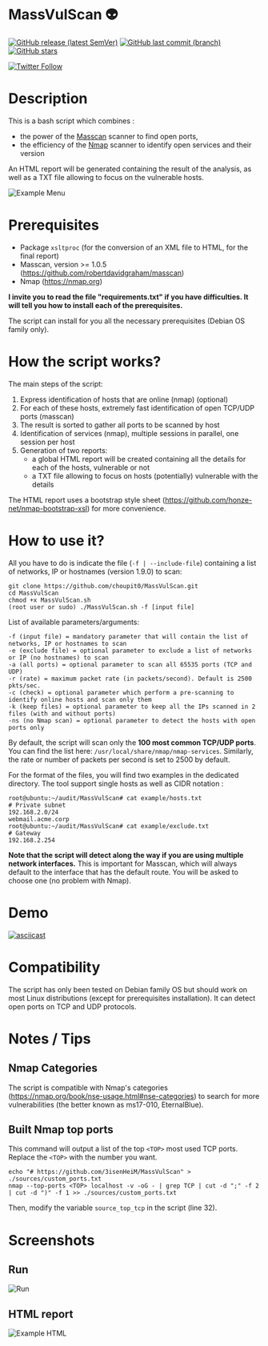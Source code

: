 # MassVulScan :alien:

[![GitHub release (latest SemVer)](https://img.shields.io/github/v/release/3isenHeiM/MassVulScan)](https://github.com/3isenHeiM/MassVulScan/releases/latest) [![GitHub last commit (branch)](https://img.shields.io/github/last-commit/3isenHeiM/MassVulScan/master)](https://github.com/3isenHeiM/MassVulScan/commits) [![GitHub stars](https://img.shields.io/github/stars/3isenHeiM/MassVulScan)](https://github.com/3isenHeiM/MassVulScan/stargazers)

[![Twitter Follow](https://img.shields.io/twitter/follow/3isenHeiM?style=social)](https://twitter.com/3isenHeiM)


# Description
This is a bash script which combines :
- the power of the [Masscan](https://github.com/robertdavidgraham/masscan) scanner to find open ports,
- the efficiency of the [Nmap](https://nmap.org) scanner to identify open services and their version

An HTML report will be generated containing the result of the analysis, as well as a TXT file allowing to focus on the vulnerable hosts.

![Example Menu](screenshots/help.png)

# Prerequisites
- Package ``xsltproc`` (for the conversion of an XML file to HTML, for the final report)
- Masscan, version >= 1.0.5 (https://github.com/robertdavidgraham/masscan)
- Nmap (https://nmap.org)

**I invite you to read the file "requirements.txt" if you have difficulties. It will tell you how to install each of the prerequisites.**

The script can install for you all the necessary prerequisites (Debian OS family only).


# How the script works?
The main steps of the script:
1) Express identification of hosts that are online (nmap) (optional)
2) For each of these hosts, extremely fast identification of open TCP/UDP ports (masscan)
3) The result is sorted to gather all ports to be scanned by host
4) Identification of services (nmap), multiple sessions in parallel, one session per host
5) Generation of two reports:
   - a global HTML report will be created containing all the details for each of the hosts, vulnerable or not
   - a TXT file allowing to focus on hosts (potentially) vulnerable with the details

The HTML report uses a bootstrap style sheet (https://github.com/honze-net/nmap-bootstrap-xsl) for more convenience.

# How to use it?
All you have to do is indicate the file (``-f | --include-file``) containing a list of networks, IP or hostnames (version 1.9.0) to scan:

```
git clone https://github.com/choupit0/MassVulScan.git
cd MassVulScan
chmod +x MassVulScan.sh
(root user or sudo) ./MassVulScan.sh -f [input file]
```
List of available parameters/arguments:
```
-f (input file) = mandatory parameter that will contain the list of networks, IP or hostnames to scan
-e (exclude file) = optional parameter to exclude a list of networks or IP (no hostnames) to scan
-a (all ports) = optional parameter to scan all 65535 ports (TCP and UDP)
-r (rate) = maximum packet rate (in packets/second). Default is 2500 pkts/sec.
-c (check) = optional parameter which perform a pre-scanning to identify online hosts and scan only them
-k (keep files) = optional parameter to keep all the IPs scanned in 2 files (with and without ports)
-ns (no Nmap scan) = optional parameter to detect the hosts with open ports only
```
By default, the script will scan only the  **100 most common TCP/UDP ports**. You can find the list here: ``/usr/local/share/nmap/nmap-services``. Similarly, the rate or number of packets per second is set to 2500 by default.

For the format of the files, you will find two examples in the dedicated directory.
The tool support single hosts as well as CIDR notation :
```
root@ubuntu:~/audit/MassVulScan# cat example/hosts.txt
# Private subnet
192.168.2.0/24
webmail.acme.corp
root@ubuntu:~/audit/MassVulScan# cat example/exclude.txt
# Gateway
192.168.2.254
```
**Note that the script will detect along the way if you are using multiple network interfaces.** This is important for Masscan, which will always default to the interface that has the default route. You will be asked to choose one (no problem with Nmap).

# Demo
[![asciicast](https://asciinema.org/a/SyGeaJ6s0ep1ncCh8171h4CaK.svg)](https://asciinema.org/a/SyGeaJ6s0ep1ncCh8171h4CaK)


# Compatibility
The script has only been tested on Debian family OS but should work on most Linux distributions (except for prerequisites installation). It can detect open ports on TCP and UDP protocols.
# Notes / Tips
## Nmap Categories
The script is compatible with Nmap's categories (https://nmap.org/book/nse-usage.html#nse-categories) to search for more vulnerabilities (the better known as ms17-010, EternalBlue).

## Built Nmap top ports
This command will output a list of the top ``<TOP>`` most used TCP ports. Replace the ``<TOP>``
with the number you want.
```
echo "# https://github.com/3isenHeiM/MassVulScan" > ./sources/custom_ports.txt
nmap --top-ports <TOP> localhost -v -oG - | grep TCP | cut -d ";" -f 2 | cut -d ")" -f 1 >> ./sources/custom_ports.txt
```

Then, modify the variable `source_top_tcp` in the script (line 32).

# Screenshots
## Run
![Run](screenshots/run.png)

## HTML report
![Example HTML](screenshots/html.png)

